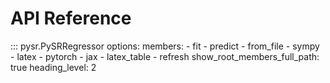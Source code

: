 # API Reference

::: pysr.PySRRegressor
    options:
        members:
            - fit
            - predict
            - from_file
            - sympy
            - latex
            - pytorch
            - jax
            - latex_table
            - refresh
        show_root_members_full_path: true
        heading_level: 2
